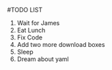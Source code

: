 #TODO LIST
1. Wait for James
2. Eat Lunch
3. Fix Code
4. Add two more download boxes
5. Sleep
6. Dream about yaml
